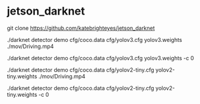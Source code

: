 # jetson_darknet

git clone https://github.com/katebrighteyes/jetson_darknet

./darknet detector demo cfg/coco.data cfg/yolov3.cfg yolov3.weights ./mov/Driving.mp4 

./darknet detector demo cfg/coco.data cfg/yolov3.cfg yolov3.weights -c 0

./darknet detector demo cfg/coco.data cfg/yolov2-tiny.cfg yolov2-tiny.weights ./mov/Driving.mp4 

./darknet detector demo cfg/coco.data cfg/yolov2-tiny.cfg yolov2-tiny.weights -c 0
